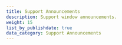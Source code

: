 ```yaml
---
title: Support Announcements
description: Support window announcements.
weight: 15
list_by_publishdate: true
data_category: Support Announcements
---
```

